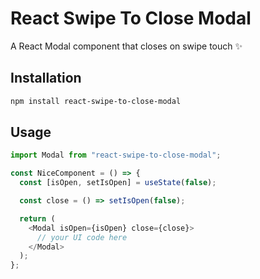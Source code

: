 # React Swipe To Close Modal

A React Modal component that closes on swipe touch ✨

## Installation

```bash
npm install react-swipe-to-close-modal
```

## Usage

```javascript
import Modal from "react-swipe-to-close-modal";

const NiceComponent = () => {
  const [isOpen, setIsOpen] = useState(false);

  const close = () => setIsOpen(false);

  return (
    <Modal isOpen={isOpen} close={close}>
      // your UI code here
    </Modal>
  );
};
```
